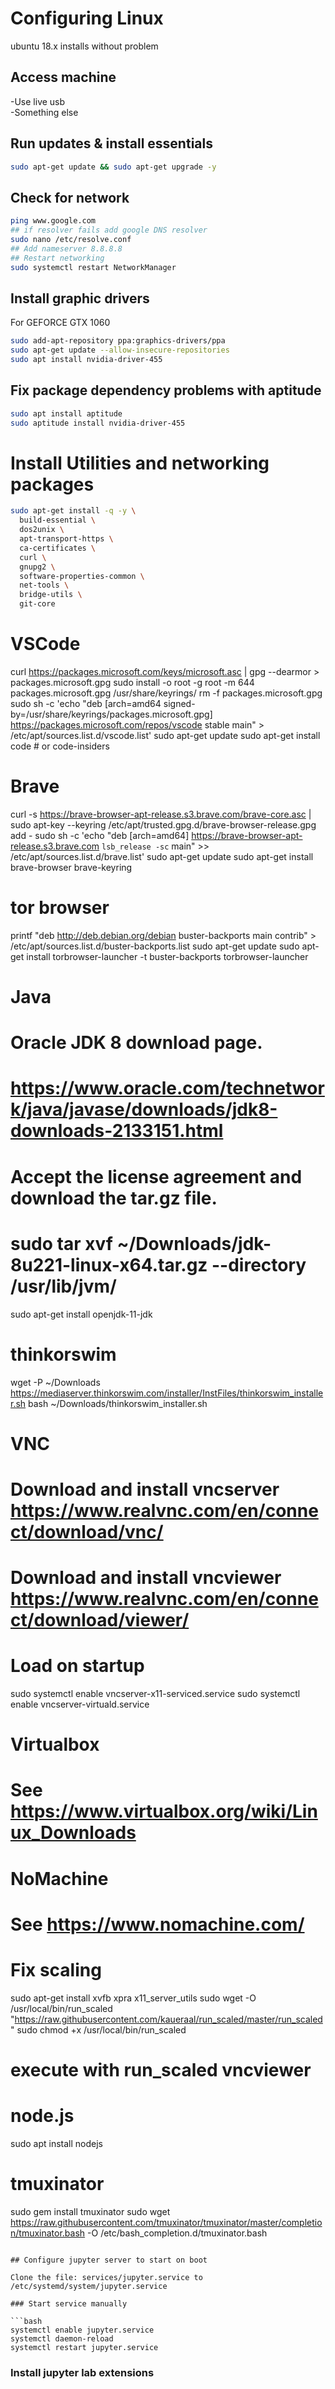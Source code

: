 # Configuring Linux
ubuntu 18.x installs without problem

## Access machine
-Use live usb  
-Something else  

## Run updates & install essentials  
```bash
sudo apt-get update && sudo apt-get upgrade -y
```

## Check for network
```bash
ping www.google.com
## if resolver fails add google DNS resolver
sudo nano /etc/resolve.conf
## Add nameserver 8.8.8.8
## Restart networking
sudo systemctl restart NetworkManager
```

## Install graphic drivers
For GEFORCE GTX 1060
```bash
sudo add-apt-repository ppa:graphics-drivers/ppa
sudo apt-get update --allow-insecure-repositories
sudo apt install nvidia-driver-455
```

## Fix package dependency problems with aptitude
```bash
sudo apt install aptitude
sudo aptitude install nvidia-driver-455
```

# Install Utilities and networking packages
```bash
sudo apt-get install -q -y \
  build-essential \
  dos2unix \
  apt-transport-https \
  ca-certificates \
  curl \
  gnupg2 \
  software-properties-common \
  net-tools \
  bridge-utils \
  git-core
```

# VSCode
curl https://packages.microsoft.com/keys/microsoft.asc | gpg --dearmor > packages.microsoft.gpg
sudo install -o root -g root -m 644 packages.microsoft.gpg /usr/share/keyrings/
rm -f packages.microsoft.gpg
sudo sh -c 'echo "deb [arch=amd64 signed-by=/usr/share/keyrings/packages.microsoft.gpg] https://packages.microsoft.com/repos/vscode stable main" > /etc/apt/sources.list.d/vscode.list'
sudo apt-get update
sudo apt-get install code # or code-insiders

# Brave
curl -s https://brave-browser-apt-release.s3.brave.com/brave-core.asc | sudo apt-key --keyring /etc/apt/trusted.gpg.d/brave-browser-release.gpg add -
sudo sh -c 'echo "deb [arch=amd64] https://brave-browser-apt-release.s3.brave.com `lsb_release -sc` main" >> /etc/apt/sources.list.d/brave.list'
sudo apt-get update
sudo apt-get install brave-browser brave-keyring

# tor browser
printf "deb http://deb.debian.org/debian buster-backports main contrib" > /etc/apt/sources.list.d/buster-backports.list
sudo apt-get update
sudo apt-get install torbrowser-launcher -t buster-backports
torbrowser-launcher

# Java
# Oracle JDK 8 download page. 
# https://www.oracle.com/technetwork/java/javase/downloads/jdk8-downloads-2133151.html
# Accept the license agreement and download the tar.gz file.
# sudo tar xvf ~/Downloads/jdk-8u221-linux-x64.tar.gz --directory /usr/lib/jvm/
sudo apt-get install openjdk-11-jdk

# thinkorswim
wget -P ~/Downloads https://mediaserver.thinkorswim.com/installer/InstFiles/thinkorswim_installer.sh
bash ~/Downloads/thinkorswim_installer.sh

# VNC
# Download and install vncserver https://www.realvnc.com/en/connect/download/vnc/
# Download and install vncviewer https://www.realvnc.com/en/connect/download/viewer/
# Load on startup
sudo systemctl enable vncserver-x11-serviced.service
sudo systemctl enable vncserver-virtuald.service

# Virtualbox
# See https://www.virtualbox.org/wiki/Linux_Downloads

# NoMachine
# See https://www.nomachine.com/

# Fix scaling
sudo apt-get install xvfb xpra x11_server_utils
sudo wget -O /usr/local/bin/run_scaled "https://raw.githubusercontent.com/kaueraal/run_scaled/master/run_scaled"
sudo chmod +x /usr/local/bin/run_scaled
# execute with run_scaled vncviewer

# node.js
sudo apt install nodejs

# tmuxinator
sudo gem install tmuxinator
sudo wget https://raw.githubusercontent.com/tmuxinator/tmuxinator/master/completion/tmuxinator.bash -O /etc/bash_completion.d/tmuxinator.bash
```

## Configure jupyter server to start on boot

Clone the file: services/jupyter.service to /etc/systemd/system/jupyter.service

### Start service manually

```bash
systemctl enable jupyter.service
systemctl daemon-reload
systemctl restart jupyter.service
```

### Install jupyter lab extensions

```bash

```
